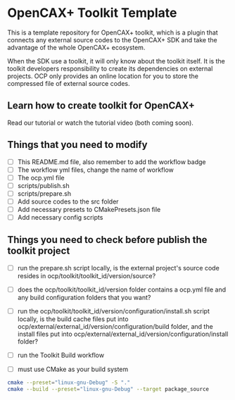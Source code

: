 # OpenCAX+ Toolkit Template

This is a template repository for OpenCAX+ toolkit, which is a plugin that connects any external source codes to the OpenCAX+ SDK and take the advantage of the whole OpenCAX+ ecosystem. 

When the SDK use a toolkit, it will only know about the toolkit itself. It is the toolkit developers responsibility to create its dependencies on external projects. OCP only provides an online location for you to store the compressed file of external source codes.

## Learn how to create toolkit for OpenCAX+
Read our tutorial or watch the tutorial video (both coming soon).

## Things that you need to modify
- [ ] This README.md file, also remember to add the workflow badge
- [ ] The workflow yml files, change the name of workflow
- [ ] The ocp.yml file
- [ ] scripts/publish.sh
- [ ] scripts/prepare.sh
- [ ] Add source codes to the src folder
- [ ] Add necessary presets to CMakePresets.json file
- [ ] Add necessary config scripts

## Things you need to check before publish the toolkit project
- [ ] run the prepare.sh script locally, is the external project's source code resides in ocp/toolkit/toolkit_id/version/source?
- [ ] does the ocp/toolkit/toolkit_id/version folder contains a ocp.yml file and any build configuration folders that you want?
- [ ] run the ocp/toolkit/toolkit_id/version/configuration/install.sh script locally, is the build cache files put into ocp/external/external_id/version/configuration/build folder, and the install files put into ocp/external/external_id/version/configuration/install folder?
- [ ] run the Toolkit Build workflow
- [ ] must use CMake as your build system


```sh
cmake --preset="linux-gnu-Debug" -S "."
cmake --build --preset="linux-gnu-Debug" --target package_source
```